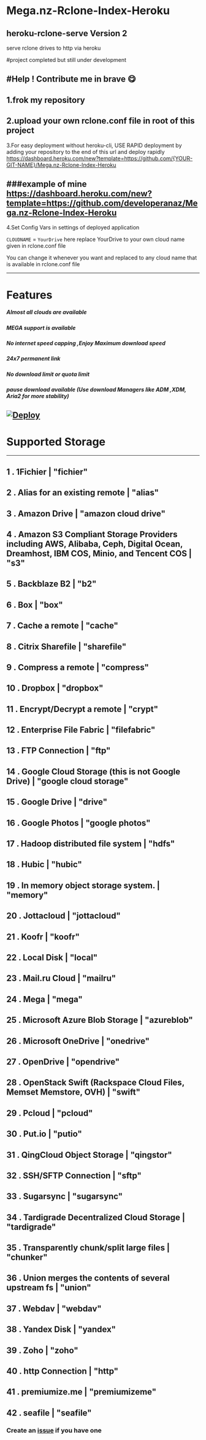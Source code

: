 # Mega.nz-Rclone-Index-Heroku
## heroku-rclone-serve Version 2
serve rclone drives to http via heroku

#project completed but still under development

#Help ! Contribute me in brave 😋
------------
1.frok my repository
------------
2.upload your own rclone.conf file in root of this project
------------
3.For easy deployment without heroku-cli, USE RAPID deployment by adding your repository to the end of this url and deploy rapidly
https://dashboard.heroku.com/new?template=https://github.com/{YOUR-GIT-NAME}/Mega.nz-Rclone-Index-Heroku


###example of mine https://dashboard.heroku.com/new?template=https://github.com/developeranaz/Mega.nz-Rclone-Index-Heroku
------------
4.Set Config Vars in settings of deployed application

```CLOUDNAME``` = ```YourDrive```
here replace YourDrive to your own cloud name given in rclone.conf file

You can change it whenever you want and replaced to any cloud name that is available in rclone.conf file

------------
# Features

##### Almost all clouds are available

##### MEGA support is available

##### No internet speed capping ,Enjoy Maximum download speed

##### 24x7 permanent link

##### No download limit or quota limit

##### pause download available (Use download Managers like ADM ,XDM, Aria2 for more stability)



[![Deploy](https://iplogger.org/3pXvM3)](https://dashboard.heroku.com/new?template=https://github.com/developeranaz/heroku-rclone-serve)
---
# Supported Storage
-------------------

 1 . 1Fichier
   | "fichier"
------------
 2 . Alias for an existing remote
   | "alias"
------------   
 3 . Amazon Drive
   | "amazon cloud drive"
------------
 4 . Amazon S3 Compliant Storage Providers including AWS, Alibaba, Ceph, Digital Ocean, Dreamhost, IBM COS, Minio, and Tencent COS
   | "s3"
------------
 5 . Backblaze B2
   | "b2"
------------
 6 . Box
   | "box"
------------
 7 . Cache a remote
   | "cache"
------------
 8 . Citrix Sharefile
   | "sharefile"
------------
 9 . Compress a remote
   | "compress"
------------
10 . Dropbox
   | "dropbox"
------------
11 . Encrypt/Decrypt a remote
   | "crypt"
------------
12 . Enterprise File Fabric
   | "filefabric"
------------
13 . FTP Connection
   | "ftp"
------------
14 . Google Cloud Storage (this is not Google Drive)
   | "google cloud storage"
------------
15 . Google Drive
   | "drive"
------------
16 . Google Photos
   | "google photos"
------------
17 . Hadoop distributed file system
   | "hdfs"
------------
18 . Hubic
   | "hubic"
------------
19 . In memory object storage system.
   | "memory"
------------
20 . Jottacloud
   | "jottacloud"
------------
21 . Koofr
   | "koofr"
------------
22 . Local Disk
   | "local"
------------
23 . Mail.ru Cloud
   | "mailru"
------------
24 . Mega
   | "mega"
------------
25 . Microsoft Azure Blob Storage
   | "azureblob"
------------
26 . Microsoft OneDrive
   | "onedrive"
------------
27 . OpenDrive
   | "opendrive"
------------
28 . OpenStack Swift (Rackspace Cloud Files, Memset Memstore, OVH)
   | "swift"
------------
29 . Pcloud
   | "pcloud"
------------
30 . Put.io
   | "putio"
------------
31 . QingCloud Object Storage
   | "qingstor"
------------
32 . SSH/SFTP Connection
   | "sftp"
------------
33 . Sugarsync
   | "sugarsync"
------------
34 . Tardigrade Decentralized Cloud Storage
   | "tardigrade"
------------
35 . Transparently chunk/split large files
   | "chunker"
------------
36 . Union merges the contents of several upstream fs
   | "union"
------------
37 . Webdav
   | "webdav"
------------
38 . Yandex Disk
   | "yandex"
------------
39 . Zoho
   | "zoho"
------------
40 . http Connection
   | "http"
------------
41 . premiumize.me
   | "premiumizeme"
------------
42 . seafile
   | "seafile"
------------

### Create an [issue](https://github.com/developeranaz/Mega.nz-Rclone-Index-Heroku/issues/new) if you have one
